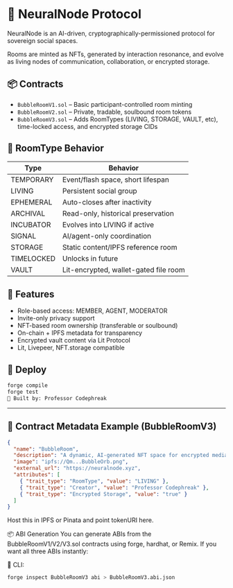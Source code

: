 # 🧠 NeuralNode Protocol

NeuralNode is an AI-driven, cryptographically-permissioned protocol for sovereign social spaces.

Rooms are minted as NFTs, generated by interaction resonance, and evolve as living nodes of communication, collaboration, or encrypted storage.

## 📦 Contracts

- `BubbleRoomV1.sol` – Basic participant-controlled room minting
- `BubbleRoomV2.sol` – Private, tradable, soulbound room tokens
- `BubbleRoomV3.sol` – Adds RoomTypes (LIVING, STORAGE, VAULT, etc), time-locked access, and encrypted storage CIDs

## 🧩 RoomType Behavior

| Type       | Behavior                                  |
|------------|-------------------------------------------|
| TEMPORARY  | Event/flash space, short lifespan         |
| LIVING     | Persistent social group                   |
| EPHEMERAL  | Auto-closes after inactivity              |
| ARCHIVAL   | Read-only, historical preservation        |
| INCUBATOR  | Evolves into LIVING if active             |
| SIGNAL     | AI/agent-only coordination                |
| STORAGE    | Static content/IPFS reference room        |
| TIMELOCKED | Unlocks in future                        |
| VAULT      | Lit-encrypted, wallet-gated file room     |

## 🔐 Features

- Role-based access: MEMBER, AGENT, MODERATOR
- Invite-only privacy support
- NFT-based room ownership (transferable or soulbound)
- On-chain + IPFS metadata for transparency
- Encrypted vault content via Lit Protocol
- Lit, Livepeer, NFT.storage compatible

## 🚀 Deploy

```bash
forge compile
forge test
🧠 Built by: Professor Codephreak
```

---

## 🧬 Contract Metadata Example (BubbleRoomV3)

```json
{
  "name": "BubbleRoom",
  "description": "A dynamic, AI-generated NFT space for encrypted media, collaboration, and identity.",
  "image": "ipfs://Qm...BubbleOrb.png",
  "external_url": "https://neuralnode.xyz",
  "attributes": [
    { "trait_type": "RoomType", "value": "LIVING" },
    { "trait_type": "Creator", "value": "Professor Codephreak" },
    { "trait_type": "Encrypted Storage", "value": "true" }
  ]
}
```
Host this in IPFS or Pinata and point tokenURI here.

📦 ABI Generation
You can generate ABIs from the BubbleRoomV1/V2/V3.sol contracts using forge, hardhat, or Remix. If you want all three ABIs instantly:

🧾 CLI:
```bash
forge inspect BubbleRoomV3 abi > BubbleRoomV3.abi.json
```
